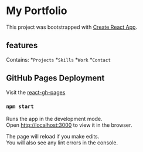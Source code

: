 # My Portfolio 

This project was bootstrapped with [Create React App](https://github.com/facebook/create-react-app).

## features

Contains:
*`Projects`
*`Skills`
*`Work`
*`Contact`

## GitHub Pages Deployment

Visit the [react-gh-pages](https://github.com/gitname/react-gh-pages) 


### `npm start`

Runs the app in the development mode.\
Open [http://localhost:3000](http://localhost:3000) to view it in the browser.

The page will reload if you make edits.\
You will also see any lint errors in the console.


